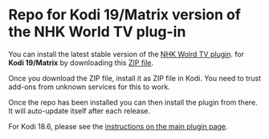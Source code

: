 # Repo for Kodi 19/Matrix version of the NHK World TV plug-in

You can install the latest stable version of the [NHK Wolrd TV plugin](https://github.com/sbroenne/plugin.video.nhkworldtv). for **Kodi 19/Matrix** by downloading this [ZIP file](https://github.com/sbroenne/kodirepo/raw/master/repository.sbroenne/repository.sbroenne-0.0.13.zip).

Once you download the ZIP file, install it as ZIP file in Kodi. You need to trust add-ons from unknown services for this to work.

Once the repo has been installed you can then install the plugin from there. It will auto-update itself after each release.

For Kodi 18.6, please see the [instructions on the main plugin page](https://github.com/sbroenne/plugin.video.nhkworldtv).
